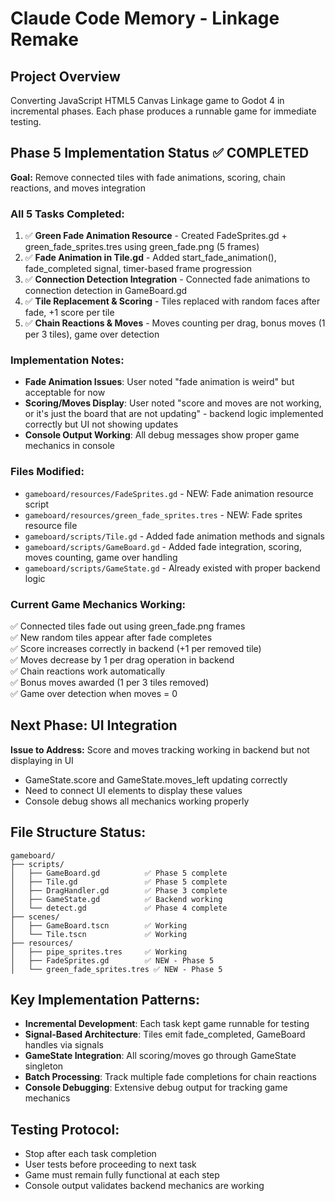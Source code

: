 # Claude Code Memory - Linkage Remake

## Project Overview
Converting JavaScript HTML5 Canvas Linkage game to Godot 4 in incremental phases. Each phase produces a runnable game for immediate testing.

## Phase 5 Implementation Status ✅ COMPLETED
**Goal:** Remove connected tiles with fade animations, scoring, chain reactions, and moves integration

### All 5 Tasks Completed:
1. ✅ **Green Fade Animation Resource** - Created FadeSprites.gd + green_fade_sprites.tres using green_fade.png (5 frames)
2. ✅ **Fade Animation in Tile.gd** - Added start_fade_animation(), fade_completed signal, timer-based frame progression
3. ✅ **Connection Detection Integration** - Connected fade animations to connection detection in GameBoard.gd
4. ✅ **Tile Replacement & Scoring** - Tiles replaced with random faces after fade, +1 score per tile
5. ✅ **Chain Reactions & Moves** - Moves counting per drag, bonus moves (1 per 3 tiles), game over detection

### Implementation Notes:
- **Fade Animation Issues**: User noted "fade animation is weird" but acceptable for now
- **Scoring/Moves Display**: User noted "score and moves are not working, or it's just the board that are not updating" - backend logic implemented correctly but UI not showing updates
- **Console Output Working**: All debug messages show proper game mechanics in console

### Files Modified:
- `gameboard/resources/FadeSprites.gd` - NEW: Fade animation resource script
- `gameboard/resources/green_fade_sprites.tres` - NEW: Fade sprites resource file
- `gameboard/scripts/Tile.gd` - Added fade animation methods and signals
- `gameboard/scripts/GameBoard.gd` - Added fade integration, scoring, moves counting, game over handling
- `gameboard/scripts/GameState.gd` - Already existed with proper backend logic

### Current Game Mechanics Working:
✅ Connected tiles fade out using green_fade.png frames  
✅ New random tiles appear after fade completes  
✅ Score increases correctly in backend (+1 per removed tile)  
✅ Moves decrease by 1 per drag operation in backend  
✅ Chain reactions work automatically  
✅ Bonus moves awarded (1 per 3 tiles removed)  
✅ Game over detection when moves = 0

## Next Phase: UI Integration
**Issue to Address:** Score and moves tracking working in backend but not displaying in UI
- GameState.score and GameState.moves_left updating correctly
- Need to connect UI elements to display these values
- Console debug shows all mechanics working properly

## File Structure Status:
```
gameboard/
├── scripts/
│   ├── GameBoard.gd          ✅ Phase 5 complete
│   ├── Tile.gd               ✅ Phase 5 complete  
│   ├── DragHandler.gd        ✅ Phase 3 complete
│   ├── GameState.gd          ✅ Backend working
│   └── detect.gd             ✅ Phase 4 complete
├── scenes/
│   ├── GameBoard.tscn        ✅ Working
│   └── Tile.tscn             ✅ Working
├── resources/
│   ├── pipe_sprites.tres     ✅ Working
│   ├── FadeSprites.gd        ✅ NEW - Phase 5
│   └── green_fade_sprites.tres ✅ NEW - Phase 5
```

## Key Implementation Patterns:
- **Incremental Development**: Each task kept game runnable for testing
- **Signal-Based Architecture**: Tiles emit fade_completed, GameBoard handles via signals
- **GameState Integration**: All scoring/moves go through GameState singleton
- **Batch Processing**: Track multiple fade completions for chain reactions
- **Console Debugging**: Extensive debug output for tracking game mechanics

## Testing Protocol:
- Stop after each task completion
- User tests before proceeding to next task
- Game must remain fully functional at each step
- Console output validates backend mechanics are working